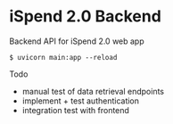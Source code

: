# iSpend 2.0 Backend

Backend API for iSpend 2.0 web app

```console
$ uvicorn main:app --reload
```

Todo
* manual test of data retrieval endpoints
* implement + test authentication
* integration test with frontend